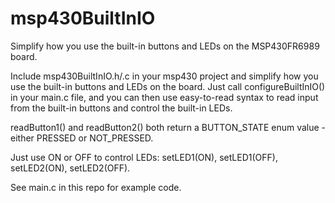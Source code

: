 # msp430BuiltInIO
Simplify how you use the built-in buttons and LEDs on the MSP430FR6989 board. 

Include msp430BuiltInIO.h/.c in your msp430 project and simplify how you use the built-in buttons and LEDs on the board.
Just call configureBuiltInIO() in your main.c file, and you can then use easy-to-read syntax to read input from the built-in buttons and
control the built-in LEDs.

readButton1() and readButton2() both return a BUTTON_STATE enum value - either PRESSED or NOT_PRESSED.

Just use ON or OFF to control LEDs: 
setLED1(ON), setLED1(OFF), setLED2(ON), setLED2(OFF).

See main.c in this repo for example code.
